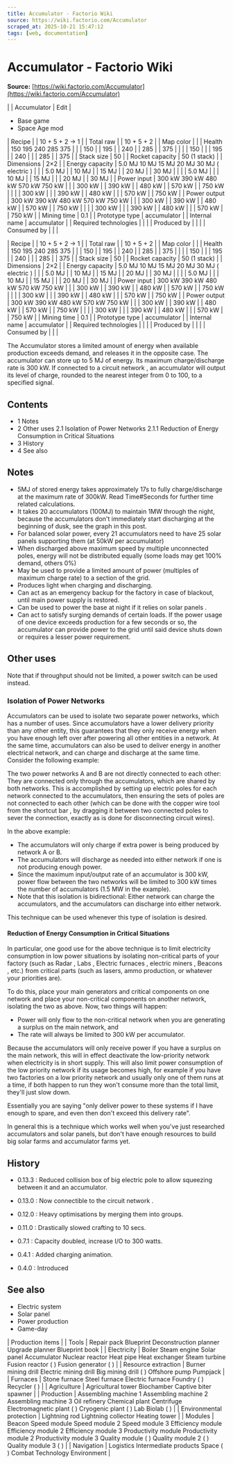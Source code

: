 ```yaml
---
title: Accumulator - Factorio Wiki
source: https://wiki.factorio.com/Accumulator
scraped_at: 2025-10-21 15:47:12
tags: [web, documentation]
---
```


# Accumulator - Factorio Wiki

**Source:** [https://wiki.factorio.com/Accumulator](https://wiki.factorio.com/Accumulator)


|  | Accumulator | Edit |

- Base game
- Space Age mod

| Recipe |
| 10 + 5 + 2 → 1 |
| Total raw |
| 10 + 5 + 2 |
| Map color |  |
| Health | 150 195 240 285 375 |  |  | 150 |  | 195 |  | 240 |  | 285 |  | 375 |
|  |  | 150 |
|  | 195 |  | 240 |
|  | 285 |  | 375 |
| Stack size | 50 |
| Rocket capacity | 50 (1 stack) |
| Dimensions | 2×2 |
| Energy capacity | 5.0 MJ 10 MJ 15 MJ 20 MJ 30 MJ ( electric ) |  |  | 5.0 MJ |  | 10 MJ |  | 15 MJ |  | 20 MJ |  | 30 MJ |
|  |  | 5.0 MJ |
|  | 10 MJ |  | 15 MJ |
|  | 20 MJ |  | 30 MJ |
| Power input | 300 kW 390 kW 480 kW 570 kW 750 kW |  |  | 300 kW |  | 390 kW |  | 480 kW |  | 570 kW |  | 750 kW |
|  |  | 300 kW |
|  | 390 kW |  | 480 kW |
|  | 570 kW |  | 750 kW |
| Power output | 300 kW 390 kW 480 kW 570 kW 750 kW |  |  | 300 kW |  | 390 kW |  | 480 kW |  | 570 kW |  | 750 kW |
|  |  | 300 kW |
|  | 390 kW |  | 480 kW |
|  | 570 kW |  | 750 kW |
| Mining time | 0.1 |
| Prototype type | accumulator |
| Internal name | accumulator |
| Required technologies |
|  |
| Produced by |
|  |
| Consumed by |
|  |

| Recipe |
| 10 + 5 + 2 → 1 |
| Total raw |
| 10 + 5 + 2 |
| Map color |  |
| Health | 150 195 240 285 375 |  |  | 150 |  | 195 |  | 240 |  | 285 |  | 375 |
|  |  | 150 |
|  | 195 |  | 240 |
|  | 285 |  | 375 |
| Stack size | 50 |
| Rocket capacity | 50 (1 stack) |
| Dimensions | 2×2 |
| Energy capacity | 5.0 MJ 10 MJ 15 MJ 20 MJ 30 MJ ( electric ) |  |  | 5.0 MJ |  | 10 MJ |  | 15 MJ |  | 20 MJ |  | 30 MJ |
|  |  | 5.0 MJ |
|  | 10 MJ |  | 15 MJ |
|  | 20 MJ |  | 30 MJ |
| Power input | 300 kW 390 kW 480 kW 570 kW 750 kW |  |  | 300 kW |  | 390 kW |  | 480 kW |  | 570 kW |  | 750 kW |
|  |  | 300 kW |
|  | 390 kW |  | 480 kW |
|  | 570 kW |  | 750 kW |
| Power output | 300 kW 390 kW 480 kW 570 kW 750 kW |  |  | 300 kW |  | 390 kW |  | 480 kW |  | 570 kW |  | 750 kW |
|  |  | 300 kW |
|  | 390 kW |  | 480 kW |
|  | 570 kW |  | 750 kW |
| Mining time | 0.1 |
| Prototype type | accumulator |
| Internal name | accumulator |
| Required technologies |
|  |
| Produced by |
|  |
| Consumed by |
|  |

The Accumulator stores a limited amount of energy when available production exceeds demand, and releases it in the opposite case. The accumulator can store up to 5 MJ of energy. Its maximum charge/discharge rate is 300 kW. If connected to a circuit network , an accumulator will output its level of charge, rounded to the nearest integer from 0 to 100, to a specified signal.

## Contents

- 1 Notes
- 2 Other uses 2.1 Isolation of Power Networks 2.1.1 Reduction of Energy Consumption in Critical Situations
- 3 History
- 4 See also

## Notes

- 5MJ of stored energy takes approximately 17s to fully charge/discharge at the maximum rate of 300kW. Read Time#Seconds for further time related calculations.
- It takes 20 accumulators (100MJ) to maintain 1MW through the night, because the accumulators don't immediately start discharging at the beginning of dusk, see the graph in this post.
- For balanced solar power, every 21 accumulators need to have 25 solar panels supporting them (at 50kW per accumulator)
- When discharged above maximum speed by multiple unconnected poles, energy will not be distributed equally (some loads may get 100% demand, others 0%)
- May be used to provide a limited amount of power (multiples of maximum charge rate) to a section of the grid.
- Produces light when charging and discharging.
- Can act as an emergency backup for the factory in case of blackout, until main power supply is restored.
- Can be used to power the base at night if it relies on solar panels .
- Can act to satisfy surging demands of certain loads. If the power usage of one device exceeds production for a few seconds or so, the accumulator can provide power to the grid until said device shuts down or requires a lesser power requirement.

## Other uses

Note that if throughput should not be limited, a power switch can be used instead.

### Isolation of Power Networks

Accumulators can be used to isolate two separate power networks, which has a number of uses. Since accumulators have a lower delivery priority than any other entity, this guarantees that they only receive energy when you have enough left over after powering all other entities in a network. At the same time, accumulators can also be used to deliver energy in another electrical network, and can charge and discharge at the same time. Consider the following example:

The two power networks A and B are not directly connected to each other: They are connected only through the accumulators, which are shared by both networks. This is accomplished by setting up electric poles for each network connected to the accumulators, then ensuring the sets of poles are not connected to each other (which can be done with the copper wire tool from the shortcut bar , by dragging it between two connected poles to sever the connection, exactly as is done for disconnecting circuit wires).

In the above example:

- The accumulators will only charge if extra power is being produced by network A or B.
- The accumulators will discharge as needed into either network if one is not producing enough power.
- Since the maximum input/output rate of an accumulator is 300 kW, power flow between the two networks will be limited to 300 kW times the number of accumulators (1.5 MW in the example).
- Note that this isolation is bidirectional: Either network can charge the accumulators, and the accumulators can discharge into either network.

This technique can be used whenever this type of isolation is desired.

#### Reduction of Energy Consumption in Critical Situations

In particular, one good use for the above technique is to limit electricity consumption in low power situations by isolating non-critical parts of your factory (such as Radar , Labs , Electric furnaces , electric miners , Beacons , etc.) from critical parts (such as lasers, ammo production, or whatever your priorities are).

To do this, place your main generators and critical components on one network and place your non-critical components on another network, isolating the two as above. Now, two things will happen:

- Power will only flow to the non-critical network when you are generating a surplus on the main network, and
- The rate will always be limited to 300 kW per accumulator.

Because the accumulators will only receive power if you have a surplus on the main network, this will in effect deactivate the low-priority network when electricity is in short supply. This will also limit power consumption of the low priority network if its usage becomes high, for example if you have two factories on a low priority network and usually only one of them runs at a time, if both happen to run they won't consume more than the total limit, they'll just slow down.

Essentially you are saying "only deliver power to these systems if I have enough to spare, and even then don't exceed this delivery rate".

In general this is a technique which works well when you've just researched accumulators and solar panels, but don't have enough resources to build big solar farms and accumulator farms yet.

## History

- 0.13.3 : Reduced collision box of big electric pole to allow squeezing between it and an accumulator.

- 0.13.0 : Now connectible to the circuit network .

- 0.12.0 : Heavy optimisations by merging them into groups.

- 0.11.0 : Drastically slowed crafting to 10 secs.

- 0.7.1 : Capacity doubled, increase I/O to 300 watts.

- 0.4.1 : Added charging animation.

- 0.4.0 : Introduced

## See also

- Electric system
- Solar panel
- Power production
- Game-day

| Production items |
| Tools | Repair pack Blueprint Deconstruction planner Upgrade planner Blueprint book |
| Electricity | Boiler Steam engine Solar panel Accumulator Nuclear reactor Heat pipe Heat exchanger Steam turbine Fusion reactor ( ) Fusion generator ( ) |
| Resource extraction | Burner mining drill Electric mining drill Big mining drill ( ) Offshore pump Pumpjack |
| Furnaces | Stone furnace Steel furnace Electric furnace Foundry ( ) Recycler ( ) |
| Agriculture | Agricultural tower Biochamber Captive biter spawner |
| Production | Assembling machine 1 Assembling machine 2 Assembling machine 3 Oil refinery Chemical plant Centrifuge Electromagnetic plant ( ) Cryogenic plant ( ) Lab Biolab ( ) |
| Environmental protection | Lightning rod Lightning collector Heating tower |
| Modules | Beacon Speed module Speed module 2 Speed module 3 Efficiency module Efficiency module 2 Efficiency module 3 Productivity module Productivity module 2 Productivity module 3 Quality module ( ) Quality module 2 ( ) Quality module 3 ( ) |
| Navigation | Logistics Intermediate products Space ( ) Combat Technology Environment |

